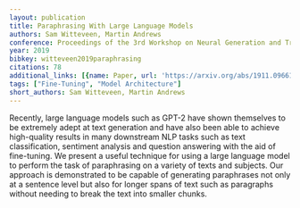 ```yaml
---
layout: publication
title: Paraphrasing With Large Language Models
authors: Sam Witteveen, Martin Andrews
conference: Proceedings of the 3rd Workshop on Neural Generation and Translation
year: 2019
bibkey: witteveen2019paraphrasing
citations: 78
additional_links: [{name: Paper, url: 'https://arxiv.org/abs/1911.09661'}]
tags: ["Fine-Tuning", "Model Architecture"]
short_authors: Sam Witteveen, Martin Andrews
---
```

Recently, large language models such as GPT-2 have shown themselves to be
extremely adept at text generation and have also been able to achieve
high-quality results in many downstream NLP tasks such as text classification,
sentiment analysis and question answering with the aid of fine-tuning. We
present a useful technique for using a large language model to perform the task
of paraphrasing on a variety of texts and subjects. Our approach is
demonstrated to be capable of generating paraphrases not only at a sentence
level but also for longer spans of text such as paragraphs without needing to
break the text into smaller chunks.